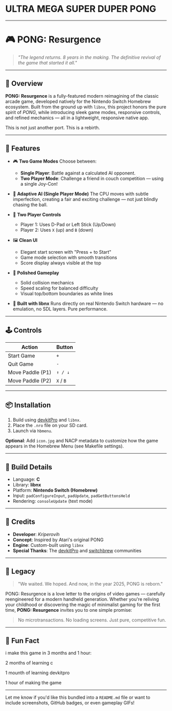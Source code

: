 # ULTRA MEGA SUPER DUPER PONG

---

# 🎮 PONG: Resurgence

> *"The legend returns. 8 years in the making. The definitive revival of the game that started it all."*

---

## 🧾 Overview

**PONG: Resurgence** is a fully-featured modern reimagining of the classic arcade game, developed natively for the Nintendo Switch Homebrew ecosystem. Built from the ground up with `libnx`, this project honors the pure spirit of *PONG*, while introducing sleek game modes, responsive controls, and refined mechanics — all in a lightweight, responsive native app.

This is not just another port.
This is a rebirth.

---

## 🚀 Features

* 🎮 **Two Game Modes**
  Choose between:

  * **Single Player**: Battle against a calculated AI opponent.
  * **Two Player Mode**: Challenge a friend in couch competition — using a single Joy-Con!

* 🧠 **Adaptive AI (Single Player Mode)**
  The CPU moves with subtle imperfection, creating a fair and exciting challenge — not just blindly chasing the ball.

* 👥 **Two Player Controls**

  * Player 1: Uses D-Pad or Left Stick (Up/Down)
  * Player 2: Uses `X` (up) and `B` (down)

* 🖼️ **Clean UI**

  * Elegant start screen with "Press + to Start"
  * Game mode selection with smooth transitions
  * Score display always visible at the top

* 🧱 **Polished Gameplay**

  * Solid collision mechanics
  * Speed scaling for balanced difficulty
  * Visual top/bottom boundaries as white lines

* 💾 **Built with libnx**
  Runs directly on real Nintendo Switch hardware — no emulation, no SDL layers. Pure performance.

---

## 🕹️ Controls

| Action           | Button                |
| ---------------- | --------------------- |
| Start Game       | `+`                   |
| Quit Game        | `-`                   |
| Move Paddle (P1) | `↑ / ↓`               |
| Move Paddle (P2) | `X` / `B`             |

---

## 📦 Installation

1. Build using [devkitPro](https://devkitpro.org) and `libnx`.
2. Place the `.nro` file on your SD card.
3. Launch via `hbmenu`.

**Optional**: Add `icon.jpg` and NACP metadata to customize how the game appears in the Homebrew Menu (see Makefile settings).

---

## 🔧 Build Details

* Language: **C**
* Library: **libnx**
* Platform: **Nintendo Switch (Homebrew)**
* Input: `padConfigureInput`, `padUpdate`, `padGetButtonsHeld`
* Rendering: `consoleUpdate` (text mode)

---

## 📜 Credits

* **Developer**: *Kriperovih*
* **Concept**: Inspired by Atari's original PONG
* **Engine**: Custom-built using `libnx`
* **Special Thanks**: The [devkitPro](https://devkitpro.org) and [switchbrew](https://switchbrew.org) communities

---

## 🌌 Legacy

> "We waited. We hoped.
> And now, in the year 2025, PONG is reborn."

PONG: Resurgence is a love letter to the origins of video games — carefully reengineered for a modern handheld generation. Whether you're reliving your childhood or discovering the magic of minimalist gaming for the first time, **PONG: Resurgence** invites you to one simple promise:

> No microtransactions.
> No loading screens.
> Just pure, competitive fun.

---

## 🧠 Fun Fact

i make this game in 3 months and 1 hour:

2 months of learning c

1 mounth of learning devkitpro

1 hour of making the game

---

Let me know if you'd like this bundled into a `README.md` file or want to include screenshots, GitHub badges, or even gameplay GIFs!
